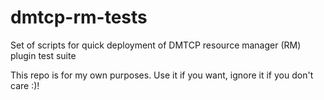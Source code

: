 dmtcp-rm-tests
==============

Set of scripts for quick deployment of DMTCP resource manager (RM) plugin test suite

This repo is for my own purposes. Use it if you want, ignore it if you don't care :)!